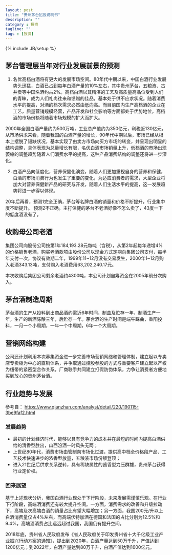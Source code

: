 ```yaml
---
layout: post
title: "贵州茅台招股说明书"
description: ""
category : 投资
tagline: ""
tags : [投资]
---
```

{% include JB/setup %}


## 茅台管理层当年对行业发展前景的预测

1. 名优高档白酒将有更大的发展市场空间。80年代中期以来，中国白酒行业发展势头迅猛，白酒已占到每年白酒产量的10%左右，其中贵州茅台，五粮液、古井贡等中国名酒约占2%。高档白酒以其精湛的工艺及高质量高品位受到人们的青睐，成为人们礼尚往来和馈赠的佳品，基本处于供不应求状况。随着消费水平的提高，对酒的档次需求必然由低向高。而目前国内生产高档酒的企业在工艺，质量营销规模经营，产品开发和社会影响等方面都处于优势地位，高档酒的市场份额将随着市场规模的扩大而扩大。

2000年全国白酒产量约为500万吨，工业总产值约为350亿元，利税近130亿元，从市场供求来看，随着我国的白酒产量的增长，90年代中期以后，市场已经从根本上摆脱了短缺状况，基本实现了由卖方市场向买方市场的转变，并呈现出明显的结构调整，具体表现为总量增长有限，名优白酒市场销量上升，低档酒的市场出现萎缩的调整趋势随着人们消费水平的提高，这种产品消费结构的调整还将进一步深化。

2. 白酒产品向低度化，营养保健化演变，随着人们更加重视自身的营养和保健，白酒的市场消费行为也发生了重要的变化，为适应消费者的需求，大型企业将加大对营养保健新产品的研究与开发，随着人们生活水平的提高，这一发展趋势将进一步得以体现。

20年后再看，预测1完全正确，茅台等名牌白酒的销量和价格不断提升，行业集中度不断提升。
预测2不正确。主打保健的茅台不老酒好像不怎么卖了，43度一下的低度酒没有了。

## 收购母公司老酒

集团公司向股份公司按第1年184,193.28元每吨（含税），从第2年起每年递增4%的价格销售老酒，购买老酒款项由股份公司以现金方式定期向集团公司支付，每半年支付一次，协议有效期二年，1999年11~12月没有交易发生，2000年1~12月购入老酒343.13吨，支付购入老酒费用63,202,240.17元。


本次收购后集团公司剩余老酒约4300吨，本公司计划自筹资金在2005年前分次购入。


## 茅台酒制造周期

茅台酒的生产从投料到出商品酒约需近6年时间，制曲及贮存一年，制酒生产一年，生产的新酒陈酿三年，后贮存一年。茅台酒的生产时间是端午踩曲，重阳投料，一月一个小周期，一年一个中周期，6年一个大周期。


## 营销网络构建

公司还计划利用本次募集资金进一步完善市场营销网络和管理体制，建立起以专卖店专卖柜为中心的直销体系，并争取通过控股参股的方式与重要客户建立起以产权为纽带的紧密型合作关系，厂商联手共同建立打假防伪体系，力争让消费者方便地买到放心的贵州茅台酒。


## 行业趋势与发展

参考自： https://www.qianzhan.com/analyst/detail/220/190115-3be9faf2.html

### 发展趋势

* 最初的计划经济时代，能够以具有竞争力的成本并在最短的时间内提高白酒供给的清香型胜出，山西汾酒一时风头无两；
* 上世纪80年代，消费市场由管制向市场化过渡，提供高中档全价格段产品、工艺技术快速进步的浓香型放量，五粮液市场份额登顶；
* 进入21世纪后供求关系逆转，具有稀缺属性的酱香型力压群雄，贵州茅台获得行业定价权。


### 回来展望

基于上述现状分析，我国白酒行业现处于下行阶段，未来发展需谨慎乐观。在行业下行阶段，高端酒消费还有较大提升空间。一方面，消费需求的改善和升级拉动下，高端及次高端白酒的销量占比有望大幅增加；另一方面，我国200元/升以上白酒消费量仅占4%左右，而高端伏特加酒在德国和法国的占比分别为12.5%和9.4%，高端酒消费占比远远超过我国，我国仍有提升空间。


2018年底，贵州省人民政府发布《省人民政府关于印发贵州省十大千亿级工业产业振兴行动方案的通知》，提出到2020年，白酒产量达到50万千升，产值达到1200亿元；到2022年，白酒产量达到80万千升，白酒产值达到1600亿元。
